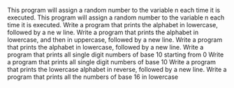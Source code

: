 This program will assign a random number to the variable n each time it is executed.
This program will assign a random number to the variable n each time it is executed.
Write a program that prints the alphabet in lowercase, followed by a ne w line.
Write a program that prints the alphabet in lowercase, and then in uppercase, followed by a new line.
Write a program that prints the alphabet in lowercase, followed by a new line.
Write a program that prints all single digit numbers of base 10 starting from 0
Write a program that prints all single digit numbers of base 10
Write a program that prints the lowercase alphabet in reverse, followed by a new line.
Write a program that prints all the numbers of base 16 in lowercase
